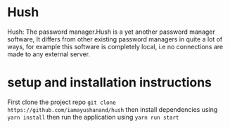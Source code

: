 # Hush
Hush: The password manager.Hush is a yet another password manager software, It differs from other existing password managers in quite a lot of ways, for example this software is completely local, i.e no connections are made to any external server.

# setup and installation instructions
First clone the project repo
```git clone https://github.com/iamayushanand/hush```
then install dependencies using
```yarn install```
then run the application using
```yarn run start```
